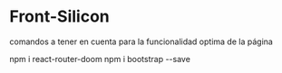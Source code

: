 # Front-Silicon
 
 comandos a tener en cuenta para la funcionalidad optima de la página

 npm i react-router-doom
 npm i bootstrap --save
